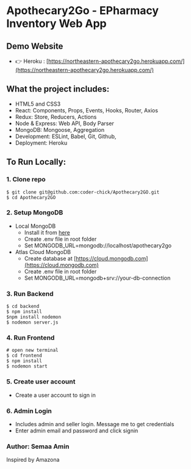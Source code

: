 # Apothecary2Go - EPharmacy Inventory Web App

## Demo Website

- 👉 Heroku : [https://northeastern-apothecary2go.herokuapp.com/](https://northeastern-apothecary2go.herokuapp.com/)

## What the project includes:

- HTML5 and CSS3
- React: Components, Props, Events, Hooks, Router, Axios
- Redux: Store, Reducers, Actions
- Node & Express: Web API, Body Parser
- MongoDB: Mongoose, Aggregation
- Development: ESLint, Babel, Git, Github,
- Deployment: Heroku

## To Run Locally:

### 1. Clone repo

```
$ git clone git@github.com:coder-chick/Apothecary2GO.git
$ cd Apothecary2GO
```

### 2. Setup MongoDB

- Local MongoDB
  - Install it from [here](https://www.mongodb.com/try/download/community)
  - Create .env file in root folder
  - Set MONGODB_URL=mongodb://localhost/apothecary2go
- Atlas Cloud MongoDB
  - Create database at [https://cloud.mongodb.com](https://cloud.mongodb.com)
  - Create .env file in root folder
  - Set MONGODB_URL=mongodb+srv://your-db-connection

### 3. Run Backend

```
$ cd backend
$ npm install
$npm install nodemon
$ nodemon server.js
```

### 4. Run Frontend

```
# open new terminal
$ cd frontend
$ npm install
$ nodemon start
```

### 5. Create user account

- Create a user account to sign in

### 6. Admin Login

- Includes admin and seller login. Message me to get credentials
- Enter admin email and password and click signin

### Author: Semaa Amin
Inspired by Amazona